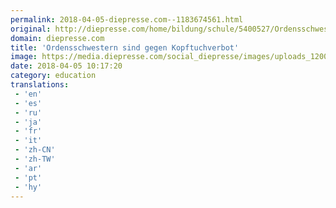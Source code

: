 ```yaml
---
permalink: 2018-04-05-diepresse.com--1183674561.html
original: http://diepresse.com/home/bildung/schule/5400527/Ordensschwestern-sind-gegen-Kopftuchverbot?from=rss
domain: diepresse.com
title: 'Ordensschwestern sind gegen Kopftuchverbot'
image: https://media.diepresse.com/social_diepresse/images/uploads_1200/7/c/f/5400527/kopftuch_schule_1522922343059835.jpg
date: 2018-04-05 10:17:20
category: education
translations: 
 - 'en'
 - 'es'
 - 'ru'
 - 'ja'
 - 'fr'
 - 'it'
 - 'zh-CN'
 - 'zh-TW'
 - 'ar'
 - 'pt'
 - 'hy'
---
```


